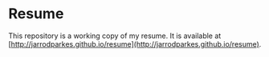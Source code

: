 # Resume

This repository is a working copy of my resume. It is available at [http://jarrodparkes.github.io/resume](http://jarrodparkes.github.io/resume).
